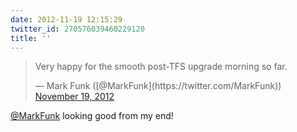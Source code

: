 ```yaml
---
date: 2012-11-19 12:15:29
twitter_id: 270576039460229120
title: ''
---
```


<blockquote class="twitter-tweet"><p lang="en" dir="ltr">Very happy for the smooth post-TFS upgrade morning so far.</p>&mdash; Mark Funk ([@MarkFunk](https://twitter.com/MarkFunk)) <a href="https://twitter.com/MarkFunk/status/270552286542053376?ref_src=twsrc%5Etfw">November 19, 2012</a></blockquote>
<script async src="https://platform.twitter.com/widgets.js" charset="utf-8"></script>

[@MarkFunk](https://twitter.com/MarkFunk) looking good from my end!
